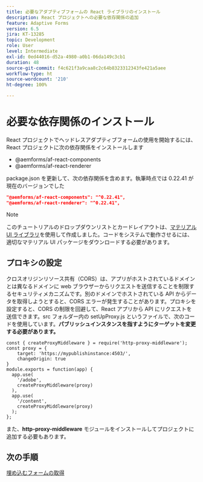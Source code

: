 ```yaml
---
title: 必要なアダプティブフォームの React ライブラリのインストール
description: React プロジェクトへの必要な依存関係の追加
feature: Adaptive Forms
version: 6.5
jira: KT-13285
topic: Development
role: User
level: Intermediate
exl-id: 0ed44016-d52a-4980-a0b1-06da149c3cb1
duration: 48
source-git-commit: f4c621f3a9caa8c2c64b8323312343fe421a5aee
workflow-type: ht
source-wordcount: '210'
ht-degree: 100%

---
```


# 必要な依存関係のインストール

React プロジェクトでヘッドレスアダプティブフォームの使用を開始するには、React プロジェクトに次の依存関係をインストールします

* @aemforms/af-react-components
* @aemforms/af-react-renderer

package.json を更新して、次の依存関係を含めます。執筆時点では 0.22.41 が現在のバージョンでした

```json
"@aemforms/af-react-components": "^0.22.41",
"@aemforms/af-react-renderer": "^0.22.41",
```

>[!NOTE]
>
>このチュートリアルのドロップダウンリストとカードレイアウトは、[マテリアル UI ライブラリ](https://mui.com/)を使用して作成しました。コードをシステムで動作させるには、適切なマテリアル UI パッケージをダウンロードする必要があります。

## プロキシの設定

クロスオリジンリソース共有（CORS）は、アプリがホストされているドメインとは異なるドメインに web ブラウザーからリクエストを送信することを制限するセキュリティメカニズムです。別のドメインでホストされている API からデータを取得しようとすると、CORS エラーが発生することがあります。プロキシを設定すると、CORS の制限を回避して、React アプリから API にリクエストを送信できます。src フォルダー内の setUpProxy.js というファイルで、次のコードを使用しています。**パブリッシュインスタンスを指すようにターゲットを変更する必要があります。**

```
const { createProxyMiddleware } = require('http-proxy-middleware');
const proxy = {
    target: 'https://mypublishinstance:4503/',
    changeOrigin: true
}
module.exports = function(app) {
  app.use(
    '/adobe',
    createProxyMiddleware(proxy)
  ),
  app.use(
    '/content',
    createProxyMiddleware(proxy)
  );
};
```

また、**http-proxy-middleware** モジュールをインストールしてプロジェクトに追加する必要もあります。

## 次の手順

[埋め込むフォームの取得](./fetch-the-form.md)
